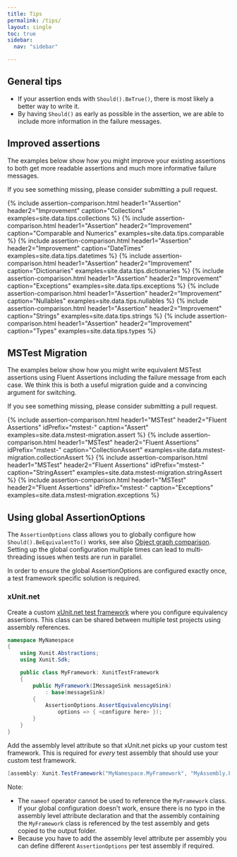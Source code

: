 ```yaml
---
title: Tips
permalink: /tips/
layout: single
toc: true
sidebar:
  nav: "sidebar"

---
```


## General tips
* If your assertion ends with `Should().BeTrue()`, there is most likely a better way to write it.
* By having `Should()` as early as possible in the assertion, we are able to include more information in the failure messages.

## Improved assertions

The examples below show how you might improve your existing assertions to both get more readable assertions and much more informative failure messages.

If you see something missing, please consider submitting a pull request.


{% include assertion-comparison.html header1="Assertion" header2="Improvement" caption="Collections"               examples=site.data.tips.collections %}
{% include assertion-comparison.html header1="Assertion" header2="Improvement" caption="Comparable and Numerics"   examples=site.data.tips.comparable %}
{% include assertion-comparison.html header1="Assertion" header2="Improvement" caption="DateTimes"                 examples=site.data.tips.datetimes %}
{% include assertion-comparison.html header1="Assertion" header2="Improvement" caption="Dictionaries"              examples=site.data.tips.dictionaries %}
{% include assertion-comparison.html header1="Assertion" header2="Improvement" caption="Exceptions"                examples=site.data.tips.exceptions %}
{% include assertion-comparison.html header1="Assertion" header2="Improvement" caption="Nullables"                 examples=site.data.tips.nullables %}
{% include assertion-comparison.html header1="Assertion" header2="Improvement" caption="Strings"                   examples=site.data.tips.strings %}
{% include assertion-comparison.html header1="Assertion" header2="Improvement" caption="Types"                     examples=site.data.tips.types %}

## MSTest Migration
The examples below show how you might write equivalent MSTest assertions using Fluent Assertions including the failure message from each case.
We think this is both a useful migration guide and a convincing argument for switching.

If you see something missing, please consider submitting a pull request.

{% include assertion-comparison.html header1="MSTest" header2="Fluent Assertions" idPrefix="mstest-" caption="Assert"            examples=site.data.mstest-migration.assert %}
{% include assertion-comparison.html header1="MSTest" header2="Fluent Assertions" idPrefix="mstest-" caption="CollectionAssert"  examples=site.data.mstest-migration.collectionAssert %}
{% include assertion-comparison.html header1="MSTest" header2="Fluent Assertions" idPrefix="mstest-" caption="StringAssert"      examples=site.data.mstest-migration.stringAssert %}
{% include assertion-comparison.html header1="MSTest" header2="Fluent Assertions" idPrefix="mstest-" caption="Exceptions"        examples=site.data.mstest-migration.exceptions %}

## Using global AssertionOptions
The `AssertionOptions` class allows you to globally configure how `Should().BeEquivalentTo()` works, see also [Object graph comparison](objectgraphs.md). Setting up the global configuration multiple times can lead to multi-threading issues when tests are run in parallel.

In order to ensure the global AssertionOptions are configured exactly once, a test framework specific solution is required.

### xUnit.net
Create a custom [xUnit.net test framework](https://xunit.net/docs/running-tests-in-parallel#runners-and-test-frameworks) where you configure equivalency assertions. This class can be shared between multiple test projects using assembly references.
```csharp
namespace MyNamespace
{
    using Xunit.Abstractions;
    using Xunit.Sdk;

    public class MyFramework: XunitTestFramework
    {
        public MyFramework(IMessageSink messageSink)
            : base(messageSink)
        {
            AssertionOptions.AssertEquivalencyUsing(
                options => { <configure here> });
        }
    }
}
```

Add the assembly level attribute so that xUnit.net picks up your custom test framework. This is required for *every* test assembly that should use your custom test framework.

```csharp
[assembly: Xunit.TestFramework("MyNamespace.MyFramework", "MyAssembly.Facts")]
```

Note:
* The `nameof` operator cannot be used to reference the `MyFramework` class. If your global configuration doesn't work, ensure there is no typo in the assembly level attribute declaration and that the assembly containing the `MyFramework` class is referenced by the test assembly and gets copied to the output folder.
* Because you have to add the assembly level attribute per assembly you can define different `AssertionOptions` per test assembly if required.
